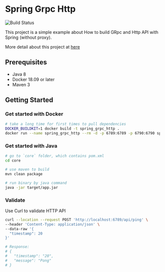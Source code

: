 # Spring Grpc Http

![Build Status](https://travis-ci.com/thinhdanggroup/spring_grpc_http.svg?branch=master)

This project is a simple example about How to build GRpc and Http API with Spring (without proxy).

More detail about this project at [here](https://medium.com/@thinhda/build-service-that-provides-http-and-grpc-api-with-spring-9e7cff7aa17a)

## Prerequisites

- Java 8
- Docker 18.09 or later
- Maven 3

## Getting Started

### Get started with Docker

```sh
# take a long time for first times to pull dependencies
DOCKER_BUILDKIT=1 docker build -t spring_grpc_http .
docker run --name spring_grpc_http --rm -d -p 6789:6789 -p 6790:6790 spring_grpc_http
```

### Get started with Java

```sh
# go to `core` folder, which contains pom.xml
cd core

# use maven to build
mvn clean package

# run binary by java command
java -jar target/app.jar
```

### Validate

Use Curl to validate HTTP API

```sh
curl --location --request POST 'http://localhost:6789/api/ping' \
--header 'Content-Type: application/json' \
--data-raw '{
  "timestamp": 20
}'

# Response:
# {
#   "timestamp": "20",
#   "message": "Pong"
# }
   
``` 